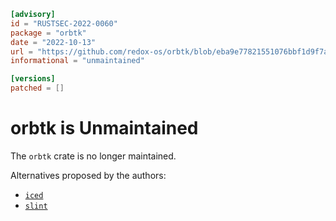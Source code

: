 ```toml
[advisory]
id = "RUSTSEC-2022-0060"
package = "orbtk"
date = "2022-10-13"
url = "https://github.com/redox-os/orbtk/blob/eba9e77821551076bbf1d9f7ab44d788150e3446/README.md#orbtk-is-sunsetting"
informational = "unmaintained"

[versions]
patched = []
```

# orbtk is Unmaintained

The `orbtk` crate is no longer maintained.

Alternatives proposed by the authors:

 * [`iced`](https://crates.io/crates/iced)
 * [`slint`](https://crates.io/crates/slint)
